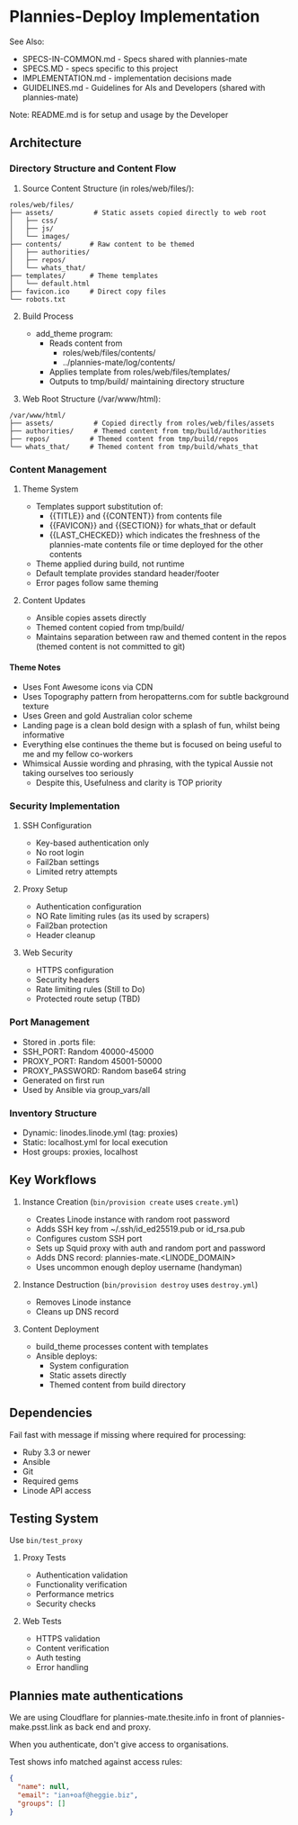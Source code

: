 # Plannies-Deploy Implementation

See Also:

- SPECS-IN-COMMON.md - Specs shared with plannies-mate
- SPECS.MD - specs specific to this project
- IMPLEMENTATION.md - implementation decisions made
- GUIDELINES.md - Guidelines for AIs and Developers (shared with plannies-mate)

Note: README.md is for setup and usage by the Developer

## Architecture

### Directory Structure and Content Flow

1. Source Content Structure (in roles/web/files/):

```
roles/web/files/
├── assets/          # Static assets copied directly to web root
│   ├── css/        
│   ├── js/         
│   └── images/     
├── contents/       # Raw content to be themed
│   ├── authorities/
│   ├── repos/
│   └── whats_that/
├── templates/      # Theme templates
│   └── default.html
├── favicon.ico     # Direct copy files
└── robots.txt
```

2. Build Process
    - add_theme program:
        - Reads content from
            - roles/web/files/contents/
            - ../plannies-mate/log/contents/
        - Applies template from roles/web/files/templates/
        - Outputs to tmp/build/ maintaining directory structure

3. Web Root Structure (/var/www/html):

```
/var/www/html/
├── assets/          # Copied directly from roles/web/files/assets
├── authorities/     # Themed content from tmp/build/authorities
├── repos/          # Themed content from tmp/build/repos
└── whats_that/     # Themed content from tmp/build/whats_that
```

### Content Management

1. Theme System
    - Templates support substitution of:
        - {{TITLE}} and {{CONTENT}} from contents file
        - {{FAVICON}} and {{SECTION}} for whats_that or default
        - {{LAST_CHECKED}} which indicates the freshness of the plannies-mate contents file
          or time deployed for the other contents
    - Theme applied during build, not runtime
    - Default template provides standard header/footer
    - Error pages follow same theming

2. Content Updates
    - Ansible copies assets directly
    - Themed content copied from tmp/build/
    - Maintains separation between raw and themed content in the repos (themed content is not committed to git)

#### Theme Notes

- Uses Font Awesome icons via CDN
- Uses Topography pattern from heropatterns.com for subtle background texture
- Uses Green and gold Australian color scheme
- Landing page is a clean bold design with a splash of fun, whilst being informative
- Everything else continues the theme but is focused on being useful to me and my fellow co-workers
- Whimsical Aussie wording and phrasing, with the typical Aussie not taking ourselves too seriously
    - Despite this, Usefulness and clarity is TOP priority

### Security Implementation

1. SSH Configuration
    - Key-based authentication only
    - No root login
    - Fail2ban settings
    - Limited retry attempts

2. Proxy Setup
    - Authentication configuration
    - NO Rate limiting rules (as its used by scrapers)
    - Fail2ban protection
    - Header cleanup

3. Web Security
    - HTTPS configuration
    - Security headers
    - Rate limiting rules (Still to Do)
    - Protected route setup (TBD)

### Port Management

- Stored in .ports file:
- SSH_PORT: Random 40000-45000
- PROXY_PORT: Random 45001-50000
- PROXY_PASSWORD: Random base64 string
- Generated on first run
- Used by Ansible via group_vars/all

### Inventory Structure

- Dynamic: linodes.linode.yml (tag: proxies)
- Static: localhost.yml for local execution
- Host groups: proxies, localhost

## Key Workflows

1. Instance Creation (`bin/provision create` uses `create.yml`)
    - Creates Linode instance with random root password
    - Adds SSH key from ~/.ssh/id_ed25519.pub or id_rsa.pub
    - Configures custom SSH port
    - Sets up Squid proxy with auth and random port and password
    - Adds DNS record: plannies-mate.<LINODE_DOMAIN>
    - Uses uncommon enough deploy username (handyman)

2. Instance Destruction (`bin/provision destroy` uses `destroy.yml`)
    - Removes Linode instance
    - Cleans up DNS record

3. Content Deployment
    - build_theme processes content with templates
    - Ansible deploys:
        - System configuration
        - Static assets directly
        - Themed content from build directory

## Dependencies

Fail fast with message if missing where required for processing:

- Ruby 3.3 or newer
- Ansible
- Git
- Required gems
- Linode API access

## Testing System

Use `bin/test_proxy`

1. Proxy Tests
    - Authentication validation
    - Functionality verification
    - Performance metrics
    - Security checks

2. Web Tests
    - HTTPS validation
    - Content verification
    - Auth testing
    - Error handling

## Plannies mate authentications

We are using Cloudflare for plannies-mate.thesite.info in front of plannies-make.psst.link as back end and proxy.

When you authenticate, don't give access to organisations.

Test shows info matched against access rules:
```json
{
  "name": null,
  "email": "ian+oaf@heggie.biz",
  "groups": []
}
```